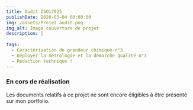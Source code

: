 ```yaml
---
title: Audit ISO17025
publishDate: 2020-03-04 00:00:00
img: /assets/Projet audit.png
img_alt: Image couverture de projet
description: |
  
tags: 
  - Caractérisation de grandeur chimique-n°3
  - Déployer la métrologie et la démarche qualité-n°3
  - Rédaction technique !
---
```


### En cors de réalisation
Les documents relatifs à ce projet ne sont encore éligibles à être présenté sur mon portfolio.
